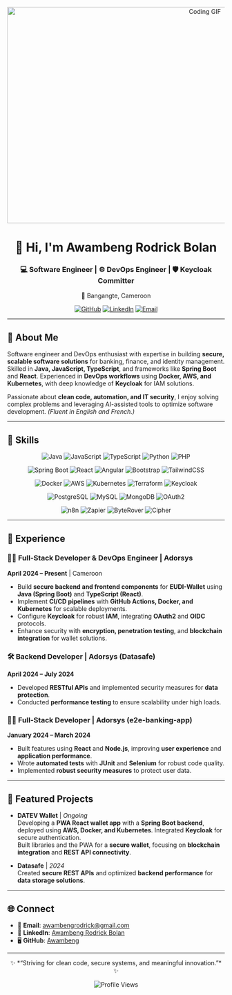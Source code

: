 <p align="center">
  <img src="https://media.giphy.com/media/26tn33aiTi1jkl6H6/giphy.gif" width="900" height="500" alt="Coding GIF"/>
</p>

<h1 align="center">👋 Hi, I'm Awambeng Rodrick Bolan</h1>
<h3 align="center">💻 Software Engineer | ⚙️ DevOps Engineer | 🛡️ Keycloak Committer</h3>
<p align="center">📍 Bangangte, Cameroon</p>
<p align="center">
  <a href="https://github.com/Awambeng"><img src="https://img.shields.io/badge/GitHub-181717?style=flat&logo=github&logoColor=white" alt="GitHub"/></a>
  <a href="https://www.linkedin.com/in/awambeng-rodrick-bolan-8821a6217/"><img src="https://img.shields.io/badge/LinkedIn-0A66C2?style=flat&logo=linkedin&logoColor=white" alt="LinkedIn"/></a>
  <a href="https://mail.google.com/mail/?view=cm&fs=1&to=awambengrodrick@gmail.com" target="_blank"><img src="https://img.shields.io/badge/Email-D14836?style=flat&logo=gmail&logoColor=white" alt="Email"/></a>
</p>

---

## 🧠 About Me
Software engineer and DevOps enthusiast with expertise in building **secure, scalable software solutions** for banking, finance, and identity management. Skilled in **Java, JavaScript, TypeScript**, and frameworks like **Spring Boot** and **React**. Experienced in **DevOps workflows** using **Docker, AWS, and Kubernetes**, with deep knowledge of **Keycloak** for IAM solutions.

Passionate about **clean code, automation, and IT security**, I enjoy solving complex problems and leveraging AI-assisted tools to optimize software development. *(Fluent in English and French.)*



---

## 🧰 Skills
<p align="center">
  <img src="https://img.shields.io/badge/Java-007396?style=flat-square&logo=java&logoColor=white" alt="Java"/>
  <img src="https://img.shields.io/badge/JavaScript-F7DF1E?style=flat-square&logo=javascript&logoColor=black" alt="JavaScript"/>
  <img src="https://img.shields.io/badge/TypeScript-3178C6?style=flat-square&logo=typescript&logoColor=white" alt="TypeScript"/>
  <img src="https://img.shields.io/badge/Python-3776AB?style=flat-square&logo=python&logoColor=white" alt="Python"/>
  <img src="https://img.shields.io/badge/PHP-777BB4?style=flat-square&logo=php&logoColor=white" alt="PHP"/>
</p>
<p align="center">
  <img src="https://img.shields.io/badge/Spring_Boot-6DB33F?style=flat-square&logo=spring-boot&logoColor=white" alt="Spring Boot"/>
  <img src="https://img.shields.io/badge/React-61DAFB?style=flat-square&logo=react&logoColor=black" alt="React"/>
  <img src="https://img.shields.io/badge/Angular-DD0031?style=flat-square&logo=angular&logoColor=white" alt="Angular"/>
  <img src="https://img.shields.io/badge/Bootstrap-7952B3?style=flat-square&logo=bootstrap&logoColor=white" alt="Bootstrap"/>
  <img src="https://img.shields.io/badge/TailwindCSS-38B2AC?style=flat-square&logo=tailwind-css&logoColor=white" alt="TailwindCSS"/>
</p>
<p align="center">
  <img src="https://img.shields.io/badge/Docker-2496ED?style=flat-square&logo=docker&logoColor=white" alt="Docker"/>
  <img src="https://img.shields.io/badge/AWS-232F3E?style=flat-square&logo=amazon-aws&logoColor=white" alt="AWS"/>
  <img src="https://img.shields.io/badge/Kubernetes-326CE5?style=flat-square&logo=kubernetes&logoColor=white" alt="Kubernetes"/>
  <img src="https://img.shields.io/badge/Terraform-623CE4?style=flat-square&logo=terraform&logoColor=white" alt="Terraform"/>
  <img src="https://img.shields.io/badge/Keycloak-000000?style=flat-square&logo=keycloak&logoColor=white" alt="Keycloak"/>
</p>
<p align="center">
  <img src="https://img.shields.io/badge/PostgreSQL-4169E1?style=flat-square&logo=postgresql&logoColor=white" alt="PostgreSQL"/>
  <img src="https://img.shields.io/badge/MySQL-4479A1?style=flat-square&logo=mysql&logoColor=white" alt="MySQL"/>
  <img src="https://img.shields.io/badge/MongoDB-47A248?style=flat-square&logo=mongodb&logoColor=white" alt="MongoDB"/>
  <img src="https://img.shields.io/badge/OAuth2-000000?style=flat-square&logo=security&logoColor=white" alt="OAuth2"/>
</p>
<p align="center">
  <img src="https://img.shields.io/badge/n8n-FF6C37?style=flat-square&logo=n8n&logoColor=white" alt="n8n"/>
  <img src="https://img.shields.io/badge/Zapier-FF4A00?style=flat-square&logo=zapier&logoColor=white" alt="Zapier"/>
  <img src="https://img.shields.io/badge/ByteRover-000000?style=flat-square&logo=ai&logoColor=white" alt="ByteRover"/>
  <img src="https://img.shields.io/badge/Cipher-000000?style=flat-square&logo=ai&logoColor=white" alt="Cipher"/>
</p>

---

## 💼 Experience

### 👨‍💻 Full-Stack Developer & DevOps Engineer | Adorsys
**April 2024 – Present** | Cameroon  
- Build **secure backend and frontend components** for **EUDI-Wallet** using **Java (Spring Boot)** and **TypeScript (React)**.  
- Implement **CI/CD pipelines** with **GitHub Actions, Docker, and Kubernetes** for scalable deployments.  
- Configure **Keycloak** for robust **IAM**, integrating **OAuth2** and **OIDC** protocols.  
- Enhance security with **encryption, penetration testing**, and **blockchain integration** for wallet solutions.

### 🛠️ Backend Developer | Adorsys (Datasafe)
**April 2024 – July 2024**  
- Developed **RESTful APIs** and implemented security measures for **data protection**.  
- Conducted **performance testing** to ensure scalability under high loads.

### 👨‍💻 Full-Stack Developer | Adorsys (e2e-banking-app)
**January 2024 – March 2024**  
- Built features using **React** and **Node.js**, improving **user experience** and **application performance**.  
- Wrote **automated tests** with **JUnit** and **Selenium** for robust code quality.  
- Implemented **robust security measures** to protect user data.

---

## 🚀 Featured Projects

- **DATEV Wallet** | *Ongoing*  
  Developing a **PWA React wallet app** with a **Spring Boot backend**, deployed using **AWS, Docker, and Kubernetes**. Integrated **Keycloak** for secure authentication.  
  Built libraries and the PWA for a **secure wallet**, focusing on **blockchain integration** and **REST API connectivity**.

- **Datasafe** | *2024*  
  Created **secure REST APIs** and optimized **backend performance** for **data storage solutions**.

---

## 🌐 Connect
- 📧 **Email**: [awambengrodrick@gmail.com](https://mail.google.com/mail/?view=cm&fs=1&to=awambengrodrick@gmail.com)
- 🔗 **LinkedIn**: [Awambeng Rodrick Bolan](https://www.linkedin.com/in/awambeng-rodrick-bolan-8821a6217/)  
- 🖥️ **GitHub**: [Awambeng](https://github.com/Awambeng)  

---

<p align="center">✨ *“Striving for clean code, secure systems, and meaningful innovation.”* ✨</p>

<p align="center">
  <img src="https://komarev.com/ghpvc/?username=Awambeng&style=flat-square&color=orange" alt="Profile Views"/>
</p>

